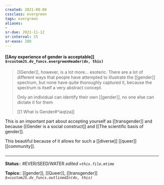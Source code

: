 ```yaml
---
created: 2021-08-08
cssclass: evergreen
tags: evergreen
aliases:
- 
sr-due: 2021-11-12
sr-interval: 15
sr-ease: 280
---
```


#### [[Any experience of gender is acceptable]] `$=customJS.dv_funcs.evergreenHeader(dv, this)`

> [[Gender]], however, is a lot more… esoteric. There are a lot of different ways that people have attempted to illustrate the [[gender]] spectrum, but none have quite thoroughly captured it, because the spectrum is itself a very abstract concept.
> 
> Only an individual can identify their own [[gender]], no one else can dictate it for them
> 
> [[1 What is Gender#^iaqtza]]

This is an important part about accepting yourself as [[transgender]] and because [[Gender is a social construct]] and [[The scientific basis of gender]].

This beautiful because of it allows for such a [[diverse]] [[queer]] [[community]].

### <hr class="footnote"/>

**Status**:: #EVER/SEED/WATER 
*edited `=this.file.mtime`*

**Topics**:: [[gender]], [[Queer]], [[transgender]]
*`$=customJS.dv_funcs.outlinedIn(dv, this)`*
